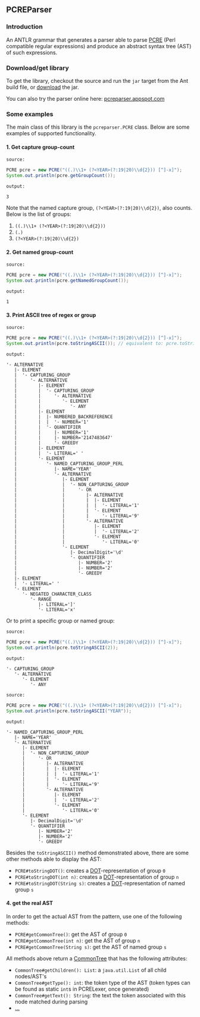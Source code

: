## PCREParser

### Introduction

An ANTLR grammar that generates a parser able to parse [PCRE](http://www.pcre.org/pcre.txt) (Perl 
compatible regular expressions) and produce an abstract syntax tree (AST) of such expressions.

### Download/get library

To get the library, checkout the source and run the `jar` target from the Ant build file, or 
[download](https://github.com/bkiers/PCREParser/blob/master/PCREParser-0.3.jar) the jar.

You can also try the parser online here: [pcreparser.appspot.com](http://pcreparser.appspot.com/)

### Some examples

The main class of this library is the `pcreparser.PCRE` class. Below are some examples of supported functionality.

#### 1. Get capture group-count

`source:`

```java
PCRE pcre = new PCRE("((.)\\1+ (?<YEAR>(?:19|20)\\d{2})) [^]-x]");
System.out.println(pcre.getGroupCount());
```

`output:`

```
3
```

Note that the named capture group, `(?<YEAR>(?:19|20)\\d{2})`, also counts. Below is the list of groups:

1. `((.)\\1+ (?<YEAR>(?:19|20)\\d{2}))`
2. `(.)`
3. `(?<YEAR>(?:19|20)\\d{2})`

#### 2. Get named group-count

`source:`

```java
PCRE pcre = new PCRE("((.)\\1+ (?<YEAR>(?:19|20)\\d{2})) [^]-x]");
System.out.println(pcre.getNamedGroupCount());
```

`output:`

```
1
```

#### 3. Print ASCII tree of regex or group

`source:`

```java
PCRE pcre = new PCRE("((.)\\1+ (?<YEAR>(?:19|20)\\d{2})) [^]-x]");
System.out.println(pcre.toStringASCII()); // equivalent to: pcre.toStringASCII(0)
```

`output:`

```
'- ALTERNATIVE
   |- ELEMENT
   |  '- CAPTURING_GROUP
   |     '- ALTERNATIVE
   |        |- ELEMENT
   |        |  '- CAPTURING_GROUP
   |        |     '- ALTERNATIVE
   |        |        '- ELEMENT
   |        |           '- ANY
   |        |- ELEMENT
   |        |  |- NUMBERED_BACKREFERENCE
   |        |  |  '- NUMBER='1'
   |        |  '- QUANTIFIER
   |        |     |- NUMBER='1'
   |        |     |- NUMBER='2147483647'
   |        |     '- GREEDY
   |        |- ELEMENT
   |        |  '- LITERAL=' '
   |        '- ELEMENT
   |           '- NAMED_CAPTURING_GROUP_PERL
   |              |- NAME='YEAR'
   |              '- ALTERNATIVE
   |                 |- ELEMENT
   |                 |  '- NON_CAPTURING_GROUP
   |                 |     '- OR
   |                 |        |- ALTERNATIVE
   |                 |        |  |- ELEMENT
   |                 |        |  |  '- LITERAL='1'
   |                 |        |  '- ELEMENT
   |                 |        |     '- LITERAL='9'
   |                 |        '- ALTERNATIVE
   |                 |           |- ELEMENT
   |                 |           |  '- LITERAL='2'
   |                 |           '- ELEMENT
   |                 |              '- LITERAL='0'
   |                 '- ELEMENT
   |                    |- DecimalDigit='\d'
   |                    '- QUANTIFIER
   |                       |- NUMBER='2'
   |                       |- NUMBER='2'
   |                       '- GREEDY
   |- ELEMENT
   |  '- LITERAL=' '
   '- ELEMENT
      '- NEGATED_CHARACTER_CLASS
         '- RANGE
            |- LITERAL=']'
            '- LITERAL='x'
```

Or to print a specific group or named group:

`source:`

```java
PCRE pcre = new PCRE("((.)\\1+ (?<YEAR>(?:19|20)\\d{2})) [^]-x]");
System.out.println(pcre.toStringASCII(2));
```

`output:`

```
'- CAPTURING_GROUP
   '- ALTERNATIVE
      '- ELEMENT
         '- ANY
```

`source:`

```java
PCRE pcre = new PCRE("((.)\\1+ (?<YEAR>(?:19|20)\\d{2})) [^]-x]");
System.out.println(pcre.toStringASCII("YEAR"));
```

`output:`

```
'- NAMED_CAPTURING_GROUP_PERL
   |- NAME='YEAR'
   '- ALTERNATIVE
      |- ELEMENT
      |  '- NON_CAPTURING_GROUP
      |     '- OR
      |        |- ALTERNATIVE
      |        |  |- ELEMENT
      |        |  |  '- LITERAL='1'
      |        |  '- ELEMENT
      |        |     '- LITERAL='9'
      |        '- ALTERNATIVE
      |           |- ELEMENT
      |           |  '- LITERAL='2'
      |           '- ELEMENT
      |              '- LITERAL='0'
      '- ELEMENT
         |- DecimalDigit='\d'
         '- QUANTIFIER
            |- NUMBER='2'
            |- NUMBER='2'
            '- GREEDY
```

Besides the `toStringASCII()` method demonstrated above, there are some other methods able to display the AST:

* `PCRE#toStringDOT()`: creates a [DOT](http://en.wikipedia.org/wiki/DOT_language)-representation of group `0`
* `PCRE#toStringDOT(int n)`: creates a [DOT](http://en.wikipedia.org/wiki/DOT_language)-representation of group `n`
* `PCRE#toStringDOT(String s)`: creates a [DOT](http://en.wikipedia.org/wiki/DOT_language)-representation of named group `s`

#### 4. get the real AST

In order to get the actual AST from the pattern, use one of the following methods:

* `PCRE#getCommonTree()`: get the AST of group `0`
* `PCRE#getCommonTree(int n)`: get the AST of group `n`
* `PCRE#getCommonTree(String s)`: get the AST of named group `s`

All methods above return a [CommonTree](http://www.antlr.org/api/Java/classorg_1_1antlr_1_1runtime_1_1tree_1_1_common_tree.html)
that has the following attributes:

* `CommonTree#getChildren(): List`: a `java.util.List` of all child nodes/AST's
* `CommonTree#getType(): int`: the token type of the AST (token types can be found as static `int`s in PCRELexer, once generated)
* `CommonTree#getText(): String`: the text the token associated with this node matched during parsing
* [...](http://www.antlr.org/api/Java/classorg_1_1antlr_1_1runtime_1_1tree_1_1_common_tree.html)